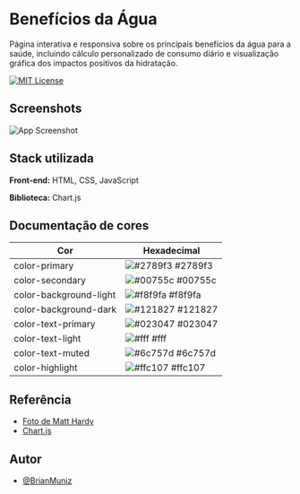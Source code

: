 
# Benefícios da Água

Página interativa e responsiva sobre os principais benefícios da água para a saúde, incluindo cálculo personalizado de consumo diário e visualização gráfica dos impactos positivos da hidratação.

[![MIT License](https://img.shields.io/badge/License-MIT-green.svg)](https://choosealicense.com/licenses/mit/)



## Screenshots

![App Screenshot](https://i.imgur.com/yh0DcAs.png)


## Stack utilizada

**Front-end:** HTML, CSS, JavaScript

**Biblioteca:** Chart.js
## Documentação de cores

| Cor                        | Hexadecimal                                                |
| -------------------------- | ------------------------------------------------------------ |
| color-primary              | ![#2789f3](https://via.placeholder.com/10/2789f3?text=+) #2789f3 |
| color-secondary            | ![#00755c](https://via.placeholder.com/10/00755c?text=+) #00755c |
| color-background-light     | ![#f8f9fa](https://via.placeholder.com/10/f8f9fa?text=+) #f8f9fa |
| color-background-dark      | ![#121827](https://via.placeholder.com/10/121827?text=+) #121827 |
| color-text-primary         | ![#023047](https://via.placeholder.com/10/023047?text=+) #023047 |
| color-text-light           | ![#fff](https://via.placeholder.com/10/ffffff?text=+) #fff |
| color-text-muted           | ![#6c757d](https://via.placeholder.com/10/6c757d?text=+) #6c757d |
| color-highlight            | ![#ffc107](https://via.placeholder.com/10/ffc107?text=+) #ffc107 |

## Referência

 - [Foto de Matt Hardy](https://www.pexels.com/pt-br/foto/corpo-d-agua-sob-ceus-azuis-e-brancos-1533720/)
 - [Chart.js](https://www.chartjs.org/)
## Autor

- [@BrianMuniz](https://www.github.com/BrianMunizSilveira)

